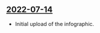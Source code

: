 ## [2022-07-14](https://github.com/faktaoklimatu/graphics/blob/e1ea8b05070edc12f8db6063c0814ce545c9f02b/data-visualization/infographics/emissions/european-union/ghg-emissions-in-eu-by-sector/cs-emise-eu-detail.ai)

- Initial upload of the infographic.

